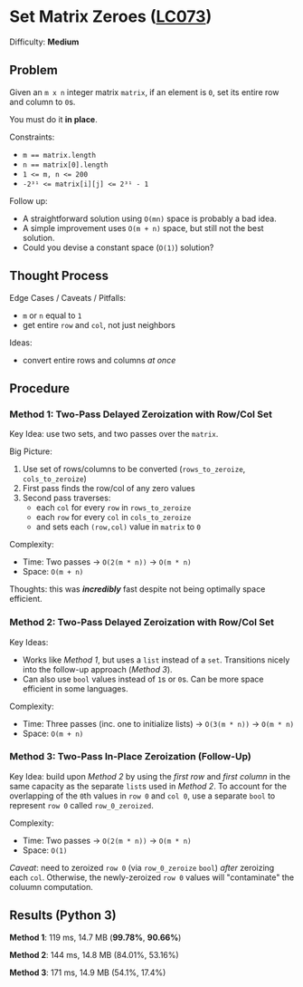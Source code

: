 # Set Matrix Zeroes ([LC073](https://leetcode.com/problems/set-matrix-zeroes/))
Difficulty: **Medium**

## Problem

Given an `m x n` integer matrix `matrix`, if an element is `0`, set its entire row and column to `0`s.

You must do it **in place**.

Constraints:
- `m == matrix.length`
- `n == matrix[0].length`
- `1 <= m, n <= 200`
- `-2³¹ <= matrix[i][j] <= 2³¹ - 1`

Follow up:
- A straightforward solution using `O(mn)` space is probably a bad idea.
- A simple improvement uses `O(m + n)` space, but still not the best solution.
- Could you devise a constant space (`O(1)`) solution?

## Thought Process

Edge Cases / Caveats / Pitfalls:
- `m` or `n` equal to `1`
- get entire `row` and `col`, not just neighbors

Ideas:
- convert entire rows and columns *at once*

## Procedure

### Method 1: Two-Pass Delayed Zeroization with Row/Col Set

Key Idea: use two sets, and two passes over the `matrix`.

Big Picture:
1. Use set of rows/columns to be converted (`rows_to_zeroize`, `cols_to_zeroize`)
2. First pass finds the row/col of any zero values
3. Second pass traverses:
    - each `col` for every `row` in `rows_to_zeroize`
    - each `row` for every `col` in `cols_to_zeroize`
    - and sets each `(row,col)` value in `matrix` to `0`

Complexity:
- Time: Two passes -> `O(2(m * n))` -> `O(m * n)`
- Space: `O(m + n)`

Thoughts: this was ***incredibly*** fast despite not being optimally space efficient.

### Method 2: Two-Pass Delayed Zeroization with Row/Col Set

Key Ideas:
- Works like *Method 1*, but uses a `list` instead of a `set`.  Transitions nicely into the follow-up approach (*Method 3*).
- Can also use `bool` values instead of `1`s or `0`s.  Can be more space efficient in some languages.

Complexity:
- Time: Three passes (inc. one to initialize lists) -> `O(3(m * n))` -> `O(m * n)`
- Space: `O(m + n)`

### Method 3: Two-Pass In-Place Zeroization (Follow-Up)

Key Idea: build upon *Method 2* by using the *first row* and *first column* in the same capacity as the separate `list`s used in *Method 2*.  To account for the overlapping of the `0`th values in `row 0` and `col 0`, use a separate `bool` to represent `row 0` called `row_0_zeroized`.

Complexity:
- Time: Two passes -> `O(2(m * n))` -> `O(m * n)`
- Space: `O(1)`

*Caveat*: need to zeroized `row 0` (via `row_0_zeroize` `bool`) *after* zeroizing each `col`. Otherwise, the newly-zeroized `row 0` values will "contaminate" the coluumn computation.

## Results (Python 3)

**Method 1**:  119 ms, 14.7 MB (**99.78%**, **90.66%**)

**Method 2**:  144 ms, 14.8 MB (84.01%, 53.16%)

**Method 3**:  171 ms, 14.9 MB (54.1%, 17.4%)
